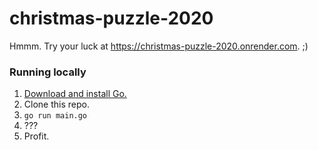 # christmas-puzzle-2020

Hmmm. Try your luck at https://christmas-puzzle-2020.onrender.com. ;)

### Running locally
1. [Download and install Go.](https://golang.org/doc/install)
2. Clone this repo.
3. `go run main.go`
4. ???
5. Profit.
